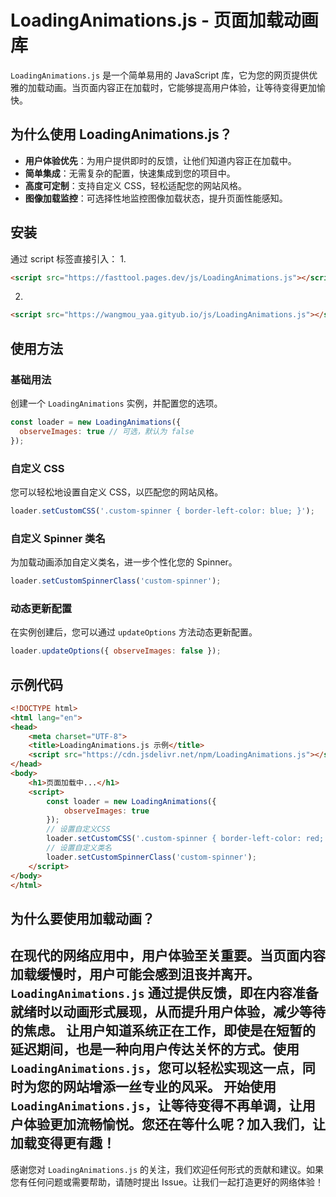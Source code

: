 # LoadingAnimations.js - 页面加载动画库
`LoadingAnimations.js` 是一个简单易用的 JavaScript 库，它为您的网页提供优雅的加载动画。当页面内容正在加载时，它能够提高用户体验，让等待变得更加愉快。
## 为什么使用 LoadingAnimations.js？
- **用户体验优先**：为用户提供即时的反馈，让他们知道内容正在加载中。
- **简单集成**：无需复杂的配置，快速集成到您的项目中。
- **高度可定制**：支持自定义 CSS，轻松适配您的网站风格。
- **图像加载监控**：可选择性地监控图像加载状态，提升页面性能感知。
## 安装
通过 script 标签直接引入：
1.
```html
<script src="https://fasttool.pages.dev/js/LoadingAnimations.js"></script>
```
2.
```html
<script src="https://wangmou_yaa.gityub.io/js/LoadingAnimations.js"></script>
```
## 使用方法
### 基础用法
创建一个 `LoadingAnimations` 实例，并配置您的选项。
```javascript
const loader = new LoadingAnimations({
  observeImages: true // 可选，默认为 false
});
```
### 自定义 CSS
您可以轻松地设置自定义 CSS，以匹配您的网站风格。
```javascript
loader.setCustomCSS('.custom-spinner { border-left-color: blue; }');
```
### 自定义 Spinner 类名
为加载动画添加自定义类名，进一步个性化您的 Spinner。
```javascript
loader.setCustomSpinnerClass('custom-spinner');
```
### 动态更新配置
在实例创建后，您可以通过 `updateOptions` 方法动态更新配置。
```javascript
loader.updateOptions({ observeImages: false });
```
## 示例代码
```html
<!DOCTYPE html>
<html lang="en">
<head>
    <meta charset="UTF-8">
    <title>LoadingAnimations.js 示例</title>
    <script src="https://cdn.jsdelivr.net/npm/LoadingAnimations.js"></script>
</head>
<body>
    <h1>页面加载中...</h1>
    <script>
        const loader = new LoadingAnimations({
            observeImages: true
        });
        // 设置自定义CSS
        loader.setCustomCSS('.custom-spinner { border-left-color: red; }');
        // 设置自定义类名
        loader.setCustomSpinnerClass('custom-spinner');
    </script>
</body>
</html>
```
## 为什么要使用加载动画？
在现代的网络应用中，用户体验至关重要。当页面内容加载缓慢时，用户可能会感到沮丧并离开。`LoadingAnimations.js` 通过提供反馈，即在内容准备就绪时以动画形式展现，从而提升用户体验，减少等待的焦虑。
让用户知道系统正在工作，即使是在短暂的延迟期间，也是一种向用户传达关怀的方式。使用 `LoadingAnimations.js`，您可以轻松实现这一点，同时为您的网站增添一丝专业的风采。
开始使用 `LoadingAnimations.js`，让等待变得不再单调，让用户体验更加流畅愉悦。您还在等什么呢？加入我们，让加载变得更有趣！
---
感谢您对 `LoadingAnimations.js` 的关注，我们欢迎任何形式的贡献和建议。如果您有任何问题或需要帮助，请随时提出 Issue。让我们一起打造更好的网络体验！
